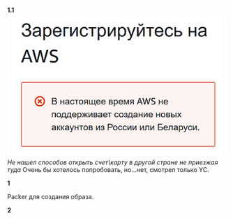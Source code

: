 **1.1**
![alt text](branching/img.png)
*Не нашел способов открыть счет\карту в другой стране не приезжая туда*
Очень бы хотелось попробовать, но...нет, смотрел только YC.

**1**

 Packer для создания образа.

**2** 

